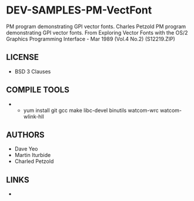 # DEV-SAMPLES-PM-VectFont
PM program demonstrating GPI vector fonts.  Charles Petzold PM program demonstrating GPI vector fonts.
From Exploring Vector Fonts with the OS/2 Graphics Programming Interface - Mar 1989 (Vol.4 No.2) (S12219.ZIP)

## LICENSE
* BSD 3 Clauses

## COMPILE TOOLS
* - yum install git gcc make libc-devel binutils watcom-wrc watcom-wlink-hll
 
## AUTHORS
* Dave Yeo
* Martin Iturbide
* Charled Petzold

## LINKS
* 
